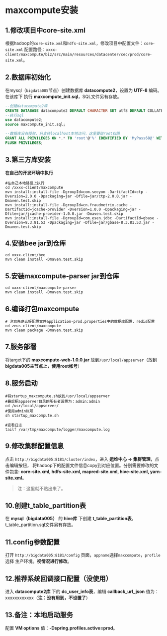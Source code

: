 maxcompute安装
================================================================================
## 1.修改项目中core-site.xml
根据hadoop的`core-site.xml`和`hdfs-site.xml`，修改项目中配置文件：`core-site.xml`
配置路径：`xxxx-client/maxcompute/biz/src/main/resources/datacenter/cec/prod/core-site.xml`。

## 2.数据库初始化
在mysql（`bigdata005`节点）创建数据库 **datacompute2**，设置为 **UTF-8** 编码。在该库下
执行 **maxcompute_init.sql**，SQL文件另有存放。
```sql
--创建datacompute2库
CREATE DATABASE datacompute2 DEFAULT CHARACTER SET utf8 DEFAULT COLLATE utf8_general_ci;
--执行sql
use datacompute2;
source maxcompute_init.sql;

--数据库没有授权，只支持localhost本地访问，这里要给root权限
GRANT ALL PRIVILEGES ON *.* TO 'root'@'%' IDENTIFIED BY 'MyPass68@' WITH GRANT OPTION;
FLUSH PRIVILEGES;
```

## 3.第三方库安装
**在自己的开发环境中执行**
```shell
#在自己本地路径上执行
cd /xxxx-client/maxcompute  
mvn install:install-file -DgroupId=com.seeyon -DartifactId=ctp -Dversion=2.0.0 -Dpackaging=jar -Dfile=jar/ctp-2.0.0.jar -Dmaven.test.skip
mvn install:install-file -DgroupId=cn.fraudmetrix.cache -DartifactId=jcache-provider -Dversion=1.0.0 -Dpackaging=jar -Dfile=jar/jcache-provider-1.0.0.jar -Dmaven.test.skip
mvn install:install-file -DgroupId=com.esen.jdbc -DartifactId=gbase -Dversion=8.3.81.53 -Dpackaging=jar -Dfile=jar/gbase-8.3.81.53.jar -Dmaven.test.skip
```

## 4.安装bee jar到仓库
```shell
cd xxxx-client/bee
mvn clean install -Dmaven.test.skip
```

## 5.安装maxcompute-parser jar到仓库
```shell
cd xxxx-client/maxcompute-parser
mvn clean install -Dmaven.test.skip
```

## 6.编译打包maxcompute
```shell
# 注意先确认好配置文件application-prod.properties中的数据库配置，redis配置
cd zeus-client/maxcompute
mvn clean package -Dmaven.test.skip
```

## 7.服务部署
将target下的 **maxcompute-web-1.0.0.jar** 放到`/usr/local/appserver`（放到 
**bigdata005主节点上，使用root帐号**）

## 8.服务启动
```shell
#将startup_maxcompute.sh放到/usr/local/appserver
#最后把appserver目录的所有者设置为：admin:admin
cd /usr/local/appserver/
#使用admin帐号
sh startup_maxcompute.sh

#查看日志
tailf /var/tmp/maxcompute/logger/maxcompute.log
```

## 9.修改集群配置信息
点击 `http://bigdata005:8181/cluster/index`，进入 **运维中心 -> 集群管理**，点击编辑按钮，
将hadoop下的配置文件信息copy到对应位置。分别需要修改的文件包含:
**core-site.xml, hdfs-site.xml, mapred-site.xml, hive-site.xml, yarn-site.xml**。
> 注：这里就不贴出来了。

## 10.创建t_table_partition表
在 **mysql（bigdata005）** 的 **hive库** 下创建 **t_table_partition表**，
t_table_partition.sql文件另有存放。

## 11.config参数配置
打开 `http://bigdata005:8181/config` 页面，`appname`选择`maxcompute`，`profile`选择
生产环境。**视情况进行修改**。

## 12.推荐系统回调接口配置（没使用）
进入 **datacompute2库** 下的 **dc_user_info表**，编辑 **callback_url_json** 值为：
xxxxxxxxxxxx（**注：没有用到，不设置了**）

## 13.备注：本地启动服务
配置 **VM options** 值：**-Dspring.profiles.active=prod**。